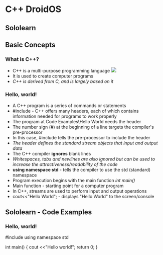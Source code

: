 # C++ DroidOS

## Sololearn

## Basic Concepts
### What is C++?
* C++ is a multi-purpose programming language
![]({{site.baseurl}}/https://www.technotification.com/wp-content/uploads/2018/04/programmer-working-on-computers.jpg)
* It is used to create computer programs
* *C++ is derived from C, and is largely based on it*

### Hello, world!
* A C++ program is a series of commands or statements
* #include <iostream> - C++ offers many headers, each of which contains information needed for programs to work properly
* The program at Code Examples\Hello World needs the <iostream> header
* The number sign (#) at the beginning of a line targets the compiler's pre-processor
* In this case, #include tells the pre-processor to include the <iostream> header
* *The <iostream> header defines the standard stream objects that input and output data*
* The C++ compiler __ignores__ blank lines
* *Whitespaces, tabs and newlines are also ignored but can be used to increase the attractiveness/readability of the code*
* __using namespace std__ - tells the compiler to use the std (standard) namespace
* Program execution begins with the main function *int main()*
* Main function - starting point for a computer program
* In C++, streams are used to perform input and output operations
* cout<<"Hello World"; - displays "Hello World" to the screen/console



## Sololearn - Code Examples
### Hello, world!
#include <iostream>
using namespace std
  
int main()
 {
  cout <<"Hello world!";
  return 0;
}
